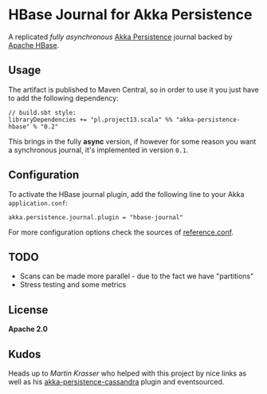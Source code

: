 HBase Journal for Akka Persistence
==================================

A replicated _fully asynchronous_ [Akka Persistence](http://doc.akka.io/docs/akka/2.3-M2/scala/persistence.html) journal backed by [Apache HBase](http://hbase.apache.org).

Usage
-----

The artifact is published to Maven Central, so in order to use it you just have to add the following dependency:

    // build.sbt style:
    libraryDependencies += "pl.project13.scala" %% "akka-persistence-hbase" % "0.2"

This brings in the fully **async** version, if however for some reason you want a synchronous journal, it's implemented in version `0.1`.

Configuration
-------------

To activate the HBase journal plugin, add the following line to your Akka `application.conf`:

    akka.persistence.journal.plugin = "hbase-journal"

For more configuration options check the sources of [reference.conf](https://github.com/ktoso/akka-persistence-hbase/blob/master/src/main/resources/reference.conf).

TODO
----

* Scans can be made more parallel - due to the fact we have "partitions"
* Stress testing and some metrics

License
-------

**Apache 2.0**

Kudos
-----

Heads up to _Martin Krasser_ who helped with this project by nice links as well as his [akka-persistence-cassandra](https://github.com/krasserm/akka-persistence-cassandra) plugin and eventsourced.
